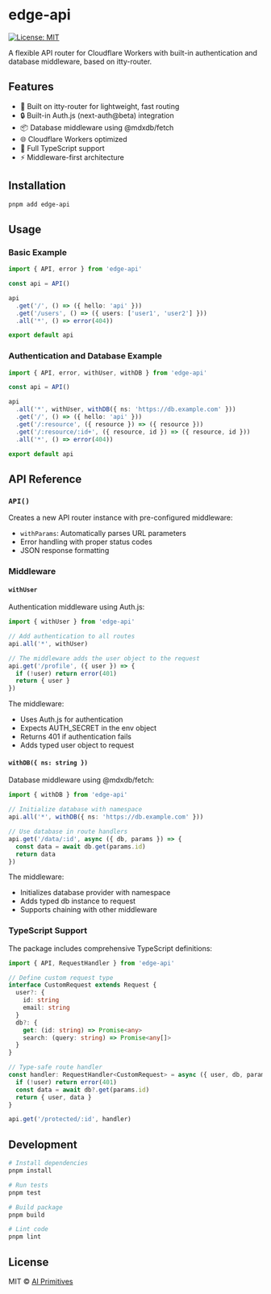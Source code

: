 # edge-api

[![License: MIT](https://img.shields.io/badge/License-MIT-yellow.svg)](https://opensource.org/licenses/MIT)

A flexible API router for Cloudflare Workers with built-in authentication and database middleware, based on itty-router.

## Features

- 🚀 Built on itty-router for lightweight, fast routing
- 🔒 Built-in Auth.js (next-auth@beta) integration
- 📦 Database middleware using @mdxdb/fetch
- 🌐 Cloudflare Workers optimized
- 📝 Full TypeScript support
- ⚡️ Middleware-first architecture

## Installation

```bash
pnpm add edge-api
```

## Usage

### Basic Example

```typescript
import { API, error } from 'edge-api'

const api = API()

api
  .get('/', () => ({ hello: 'api' }))
  .get('/users', () => ({ users: ['user1', 'user2'] }))
  .all('*', () => error(404))

export default api
```

### Authentication and Database Example

```typescript
import { API, error, withUser, withDB } from 'edge-api'

const api = API()

api
  .all('*', withUser, withDB({ ns: 'https://db.example.com' }))
  .get('/', () => ({ hello: 'api' }))
  .get('/:resource', ({ resource }) => ({ resource }))
  .get('/:resource/:id+', ({ resource, id }) => ({ resource, id }))
  .all('*', () => error(404))

export default api
```

## API Reference

### `API()`

Creates a new API router instance with pre-configured middleware:
- `withParams`: Automatically parses URL parameters
- Error handling with proper status codes
- JSON response formatting

### Middleware

#### `withUser`

Authentication middleware using Auth.js:

```typescript
import { withUser } from 'edge-api'

// Add authentication to all routes
api.all('*', withUser)

// The middleware adds the user object to the request
api.get('/profile', ({ user }) => {
  if (!user) return error(401)
  return { user }
})
```

The middleware:
- Uses Auth.js for authentication
- Expects AUTH_SECRET in the env object
- Returns 401 if authentication fails
- Adds typed user object to request

#### `withDB({ ns: string })`

Database middleware using @mdxdb/fetch:

```typescript
import { withDB } from 'edge-api'

// Initialize database with namespace
api.all('*', withDB({ ns: 'https://db.example.com' }))

// Use database in route handlers
api.get('/data/:id', async ({ db, params }) => {
  const data = await db.get(params.id)
  return data
})
```

The middleware:
- Initializes database provider with namespace
- Adds typed db instance to request
- Supports chaining with other middleware

### TypeScript Support

The package includes comprehensive TypeScript definitions:

```typescript
import { API, RequestHandler } from 'edge-api'

// Define custom request type
interface CustomRequest extends Request {
  user?: {
    id: string
    email: string
  }
  db?: {
    get: (id: string) => Promise<any>
    search: (query: string) => Promise<any[]>
  }
}

// Type-safe route handler
const handler: RequestHandler<CustomRequest> = async ({ user, db, params }) => {
  if (!user) return error(401)
  const data = await db?.get(params.id)
  return { user, data }
}

api.get('/protected/:id', handler)
```

## Development

```bash
# Install dependencies
pnpm install

# Run tests
pnpm test

# Build package
pnpm build

# Lint code
pnpm lint
```

## License

MIT © [AI Primitives](https://mdx.org.ai)
